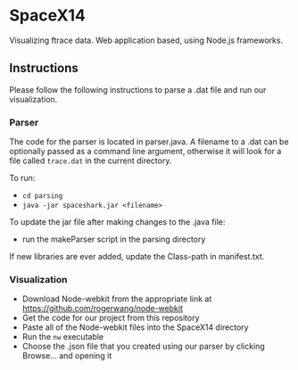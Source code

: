 SpaceX14
========

Visualizing ftrace data. Web application based, using Node.js frameworks.

## Instructions

Please follow the following instructions to parse a .dat file and run our visualization.

### Parser
The code for the parser is located in parser.java. A filename to a .dat can be optionally
passed as a command line argument, otherwise it will look for a file called `trace.dat` in
the current directory.

To run:
- `cd parsing`
- `java -jar spaceshark.jar <filename>`

To update the jar file after making changes to the .java file:
- run the makeParser script in the parsing directory

If new libraries are ever added, update the Class-path in manifest.txt.

### Visualization

- Download Node-webkit from the appropriate link at https://github.com/rogerwang/node-webkit
- Get the code for our project from this repository
- Paste all of the Node-webkit files into the SpaceX14 directory
- Run the `nw` executable
- Choose the .json file that you created using our parser by clicking Browse... and opening it
